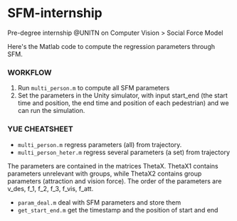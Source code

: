 # SFM-internship
Pre-degree internship @UNITN on Computer Vision > Social Force Model

Here's the Matlab code to compute the regression parameters through SFM.

### WORKFLOW
1. Run `multi_person.m` to compute all SFM parameters
2. Set the parameters in the Unity simulator, with input start_end (the start time and position, the end time and position of each pedestrian) and we can run the simulation.

### YUE CHEATSHEET
* `multi_person.m` regress parameters (all) from trajectory.
* `multi_person_heter.m` regress several parameters (a set) from trajectory

The parameters are contained in the matrices ThetaX. ThetaX1 contains parameters unrelevant with groups, while ThetaX2 contains group parameters (attraction and vision force). The order of the parameters are v_des, f_1, f_2, f_3, f_vis, f_att.

* `param_deal.m` deal with SFM parameters and store them
* `get_start_end.m` get the timestamp and the position of start and end
